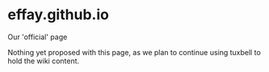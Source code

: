 # effay.github.io
Our 'official' page

Nothing yet proposed with this page, as we plan to continue using tuxbell to hold the wiki content.
